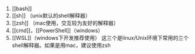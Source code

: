 
1. [[bash]]
2. [[sh]] （unix默认的shell解释器）
3. [[zsh]] （mac使用，交互较为友好的解释器）
4. [[cmd]]，[[PowerShell]]（windows）
5. [[WSL]]（windows下开发推荐使用）
这三个是linux/Unix环境下常用的三个shell解释器。如果是用mac，建议使用zsh
